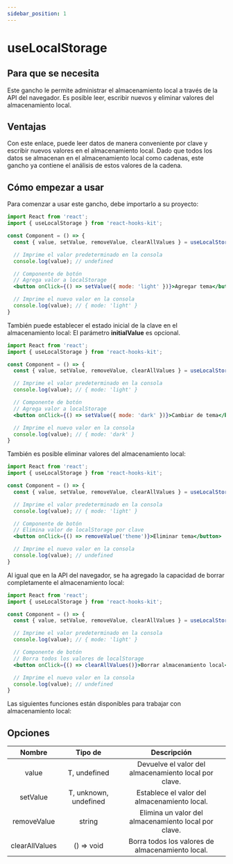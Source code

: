 ```yaml
---
sidebar_position: 1
---
```


# useLocalStorage

## Para que se necesita

Este gancho le permite administrar el almacenamiento local a través de la API del navegador. Es posible leer, escribir nuevos y eliminar valores del almacenamiento local.

## Ventajas

Con este enlace, puede leer datos de manera conveniente por clave y escribir nuevos valores en el almacenamiento local. Dado que todos los datos se almacenan en el almacenamiento local como cadenas, este gancho ya contiene el análisis de estos valores de la cadena.

## Cómo empezar a usar

Para comenzar a usar este gancho, debe importarlo a su proyecto:

```jsx
import React from 'react';
import { useLocalStorage } from 'react-hooks-kit';

const Component = () => {
  const { value, setValue, removeValue, clearAllValues } = useLocalStorage({key: 'theme'});

  // Imprime el valor predeterminado en la consola
  console.log(value); // undefined

  // Componente de botón
  // Agrega valor a localStorage
  <button onClick={() => setValue({ mode: 'light' })}>Agregar tema</button>

  // Imprime el nuevo valor en la consola
  console.log(value); // { mode: 'light' }
}
```

También puede establecer el estado inicial de la clave en el almacenamiento local:
El parámetro **initialValue** es opcional.

```jsx
import React from 'react';
import { useLocalStorage } from 'react-hooks-kit';

const Component = () => {
  const { value, setValue, removeValue, clearAllValues } = useLocalStorage({key: 'theme', initialValue: { mode: 'light' }});

  // Imprime el valor predeterminado en la consola
  console.log(value); // { mode: 'light' }

  // Componente de botón
  // Agrega valor a localStorage
  <button onClick={() => setValue({ mode: 'dark' })}>Cambiar de tema</button>

  // Imprime el nuevo valor en la consola
  console.log(value); // { mode: 'dark' }
}
```

También es posible eliminar valores del almacenamiento local:

```jsx
import React from 'react';
import { useLocalStorage } from 'react-hooks-kit';

const Component = () => {
  const { value, setValue, removeValue, clearAllValues } = useLocalStorage({key: 'theme', initialValue: { mode: 'light' }});

  // Imprime el valor predeterminado en la consola
  console.log(value); // { mode: 'light' }

  // Componente de botón
  // Elimina valor de localStorage por clave
  <button onClick={() => removeValue('theme')}>Eliminar tema</button>

  // Imprime el nuevo valor en la consola
  console.log(value); // undefined
}
```

Al igual que en la API del navegador, se ha agregado la capacidad de borrar completamente el almacenamiento local:

```jsx
import React from 'react';
import { useLocalStorage } from 'react-hooks-kit';

const Component = () => {
  const { value, setValue, removeValue, clearAllValues } = useLocalStorage({key: 'theme', initialValue: { mode: 'light' }});

  // Imprime el valor predeterminado en la consola
  console.log(value); // { mode: 'light' }

  // Componente de botón
  // Borra todos los valores de localStorage
  <button onClick={() => clearAllValues()}>Borrar almacenamiento local</button>

  // Imprime el nuevo valor en la consola
  console.log(value); // undefined
}
```

Las siguientes funciones están disponibles para trabajar con almacenamiento local:

## Opciones

| Nombre | Tipo de | Descripción |
| :---: | :---: | :---: |
| value | T, undefined | Devuelve el valor del almacenamiento local por clave. |
| setValue | T, unknown, undefined | Establece el valor del almacenamiento local. |
| removeValue | string | Elimina un valor del almacenamiento local por clave. |
| clearAllValues | () => void | Borra todos los valores de almacenamiento local. |
